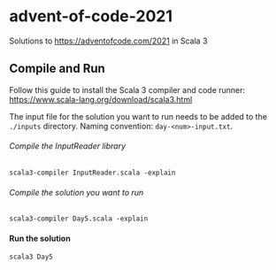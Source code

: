 # advent-of-code-2021
Solutions to https://adventofcode.com/2021 in Scala 3

## Compile and Run
Follow this guide to install the Scala 3 compiler and code runner:  
https://www.scala-lang.org/download/scala3.html

The input file for the solution you want to run needs to be added to the `./inputs` directory. Naming convention: `day-<num>-input.txt`.

###### Compile the InputReader library
```
scala3-compiler InputReader.scala -explain
```

###### Compile the solution you want to run
```
scala3-compiler Day5.scala -explain
```

#### Run the solution
```
scala3 Day5
```
